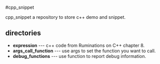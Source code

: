 #cpp_snippet

cpp_snippet a repository to store c++ demo and snippet.

## directories
- **expression**         --- c++ code from Ruminations on C++ chapter 8.
- **args_call_function** --- use args to set the function you want to call.
- **debug_functions**    --- use function to report debug information.
